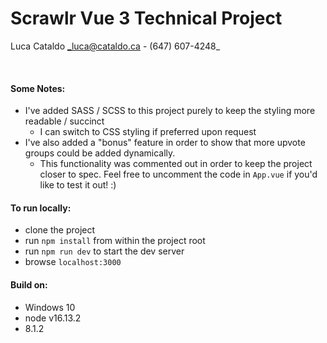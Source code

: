# Scrawlr Vue 3 Technical Project
Luca Cataldo 
_luca@cataldo.ca - (647) 607-4248_

&nbsp;

#### Some Notes:
- I've added SASS / SCSS to this project purely to keep the styling more readable / succinct
  - I can switch to CSS styling if preferred upon request
- I've also added a "bonus" feature in order to show that more upvote groups could be added dynamically. 
  - This functionality was commented out in order to keep the project closer to spec. Feel free to uncomment the code in `App.vue` if you'd like to test it out! :)


#### To run locally:
- clone the project
- run `npm install` from within the project root
- run `npm run dev` to start the dev server
- browse `localhost:3000`


#### Build on:
- Windows 10
- node v16.13.2
- 8.1.2